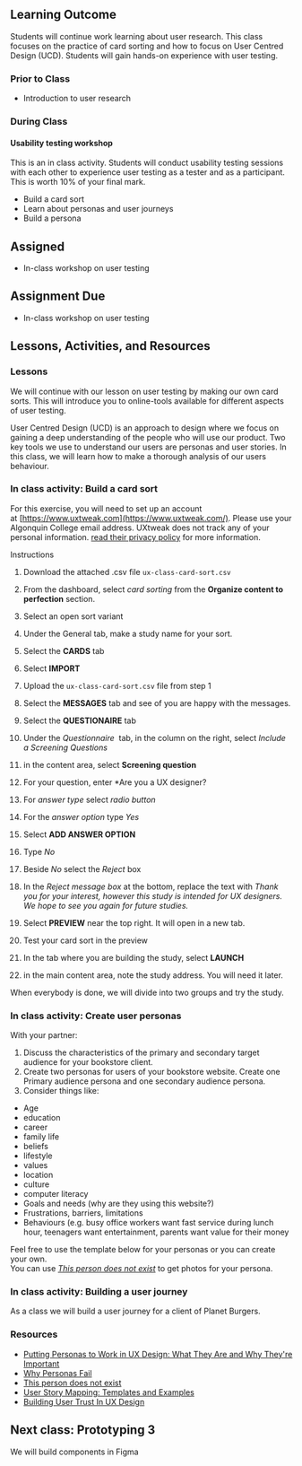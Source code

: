## Learning Outcome

Students will continue work learning about user research. This class
focuses on the practice of card sorting and how to focus on User Centred
Design (UCD). Students will gain hands-on experience with user testing.

### Prior to Class

- Introduction to user research

### During Class

#### Usability testing workshop

This is an in class activity. Students will conduct usability testing
sessions with each other to experience user testing as a tester and as a
participant. This is worth 10% of your final mark.

- Build a card sort
- Learn about personas and user journeys
- Build a persona

## Assigned

- In-class workshop on user testing

## Assignment Due

- In-class workshop on user testing

## Lessons, Activities, and Resources

### Lessons

We will continue with our lesson on user testing by making our own card
sorts. This will introduce you to online-tools available for different
aspects of user testing.

User Centred Design (UCD) is an approach to design where we focus on
gaining a deep understanding of the people who will use our product. Two
key tools we use to understand our users are personas and user stories.
In this class, we will learn how to make a thorough analysis of our
users behaviour.

### In class activity: Build a card sort

For this exercise, you will need to set up an account
at [https://www.uxtweak.com](https://www.uxtweak.com/). Please use your
Algonquin College email address. UXtweak does not track any of your
personal information. [read their privacy
policy](https://www.uxtweak.com/legal/privacy-by-design) for more
information.

Instructions

1. Download the attached .csv file `ux-class-card-sort.csv`

2. From the dashboard, select *card sorting* from the **Organize
   content to perfection** section.

3. Select an open sort variant

4. Under the General tab, make a study name for your sort.

5. Select the **CARDS** tab

6. Select **IMPORT**

7. Upload the `ux-class-card-sort.csv` file from step 1

8. Select the **MESSAGES** tab and see of you are happy with the
   messages.

9. Select the **QUESTIONAIRE** tab

10. Under the *Questionnaire*  tab, in the column on the right, select
    _Include a Screening Questions_

11. in the content area, select **Screening question**

12. For your question, enter \*Are you a UX designer?

13. For *answer type* select *radio button*

14. For the *answer option* type *Yes*

15. Select **ADD ANSWER OPTION**

16. Type *No*

17. Beside *No* select the *Reject* box

18. In the *Reject message box* at the bottom, replace the text
    with *Thank you for your interest, however this study is intended
    for UX designers. We hope to see you again for future studies.*

19. Select **PREVIEW** near the top right. It will open in a new tab.

20. Test your card sort in the preview

21. In the tab where you are building the study, select **LAUNCH**

22. in the main content area, note the study address. You will need it
    later.

When everybody is done, we will divide into two groups and try the
study.

### In class activity: Create user personas

With your partner:

1. Discuss the characteristics of the primary and secondary target
   audience for your bookstore client.
2. Create two personas for users of your bookstore website. Create one
   Primary audience persona and one secondary audience persona.
3. Consider things like:

- Age
- education
- career
- family life
- beliefs
- lifestyle
- values
- location
- culture
- computer literacy
- Goals and needs (why are they using this website?)
- Frustrations, barriers, limitations
- Behaviours (e.g. busy office workers want fast service during lunch
  hour, teenagers want entertainment, parents want value for their
  money

Feel free to use the template below for your personas or you can create
your own.\
You can use *[This person does not
exist](https://thispersondoesnotexist.com/)* to get photos for your
persona.

### In class activity: Building a user journey

As a class we will build a user journey for a client of Planet Burgers.

### Resources

- [Putting Personas to Work in UX Design: What They Are and Why
  They're
  Important](https://blog.adobe.com/en/publish/2017/09/29/putting-personas-to-work-in-ux-design-what-they-are-and-why-theyre-important)
- [Why Personas
  Fail](https://www.nngroup.com/articles/why-personas-fail/)
- [This person does not exist](https://thispersondoesnotexist.com/)
- [User Story Mapping: Templates and
  Examples](https://uxplanet.org/user-story-mapping-templates-and-examples-e3c5e3c0c18b)
- [Building User Trust In UX
  Design](https://www.smashingmagazine.com/2021/02/building-user-trust-in-ux-design/)

## Next class: Prototyping 3

We will build components in Figma
